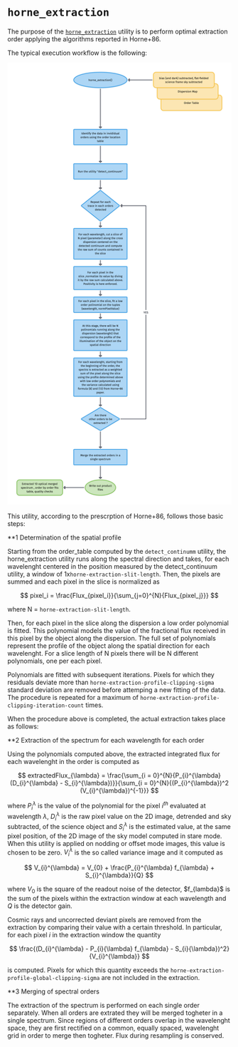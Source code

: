 # `horne_extraction` 

The purpose of the [`horne_extraction`](#soxspipe.commonutils.horne_extraction) utility is to perform optimal extraction order applying the algorithms reported in Horne+86.

The typical execution workflow is the following:

![](horne_extraction.png)

This utility, according to the prescrption of Horne+86, follows those basic steps:

**1 Determination of the spatial profile

Starting from the order_table computed by the `detect_continumm` utility, the horne_extraction utility runs along the spectral direction and takes, for each wavelenght centered in the position measured by the detect_continuum utility, a window of 1x`horne-extraction-slit-length`. Then, the pixels are summed and each pixel in the slice is normalized as 

$$
pixel_i = \frac{Flux_{pixel_i}}{\sum_{j=0}^{N}{Flux_{pixel_j}}}
$$ 

where N = `horne-extraction-slit-length`.


Then, for each pixel in the slice along the dispersion a low order polynomial is fitted. This polynomial models the value of the fractional flux received in this pixel by the object along the dispersion. The full set of polynomials represent the profile of the object along the spatial direction for each wavelenght. For a slice length of N pixels there will be N different polynomials, one per each pixel.

Polynomials are fitted with subsequent iterations. Pixels for which they residuals deviate more than  `horne-extraction-profile-clipping-sigma` standard deviation are removed before attemping a new fitting of the data. The procedure is repeated for a maximum of `horne-extraction-profile-clipping-iteration-count` times.

When the procedure above is completed, the actual extraction takes place as follows:

**2 Extraction of the spectrum for each wavelength for each order

Using the polynomials computed above, the extracted integrated flux for each wavelenght in the order is computed as

$$
extractedFlux_{\lambda} = \frac{\sum_{i = 0}^{N}{P_{i}^{\lambda} (D_{i}^{\lambda} - S_{i}^{\lambda})}}{\sum_{i = 0}^{N}{(P_{i}^{\lambda})^2 (V_{i}^{\lambda})^{-1}}}
$$

where $P_{i}^{\lambda}$ is the value of the polynomial for the pixel $i^{th}$ evaluated at wavelength $\lambda$, $D_{i}^{\lambda}$ is the raw pixel value on the 2D image, detrended and sky subtracted, of the science object and $S_{i}^{\lambda}$ is the estimated value, at the same pixel position, of the 2D image of the sky model computed in stare mode. When this utility is applied on nodding or offset mode images, this value is chosen to be zero. $V_{i}^{\lambda}$ is the so called variance image and it computed as 

$$
V_{i}^{\lambda} = V_{0} + \frac{P_{i}^{\lambda} f_{\lambda} +  S_{i}^{\lambda}}{Q}
$$

where $V_{0}$ is the square of the readout noise of the detector, $f_\{lambda}$ is the sum of the pixels within the extraction window at each wavelength and $Q$ is the detector gain. 

Cosmic rays and uncorrected deviant pixels are removed from the extraction by comparing their value with a certain threshold. In particular, for each pixel $i$ in the extraction window the quantity

$$
\frac{(D_{i}^{\lambda} - P_{i}{\lambda} f_{\lambda} - S_{i}{\lambda})^2}{V_{i}^{\lambda}}
$$

is computed. Pixels for which this quantity exceeds the `horne-extraction-profile-global-clipping-sigma` are not included in the extraction.

**3 Merging of spectral orders

The extraction of the spectrum is performed on each single order separately. When all orders are extrated they will be merged togheter in a single spectrum. Since regions of different orders overlap in the wavelenght space, they are first rectified on a common, equally spaced, wavelenght grid in order to merge then togheter. Flux during resampling is conserved. 
 